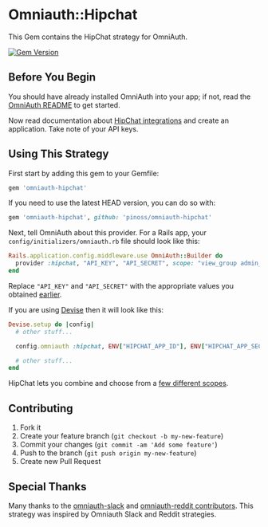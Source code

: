 # Omniauth::Hipchat

This Gem contains the HipChat strategy for OmniAuth.

[![Gem Version](https://badge.fury.io/rb/omniauth-hipchat.svg)](http://badge.fury.io/rb/omniauth-hipchat)

## Before You Begin

You should have already installed OmniAuth into your app; if not, read the [OmniAuth README](https://github.com/intridea/omniauth) to get started.

Now read documentation about [HipChat integrations](https://www.hipchat.com/docs/apiv2/addons) and create an application. Take note of your API keys.

## Using This Strategy

First start by adding this gem to your Gemfile:

```ruby
gem 'omniauth-hipchat'
```

If you need to use the latest HEAD version, you can do so with:

```ruby
gem 'omniauth-hipchat', github: 'pinoss/omniauth-hipchat'
```

Next, tell OmniAuth about this provider. For a Rails app, your `config/initializers/omniauth.rb` file should look like this:

```ruby
Rails.application.config.middleware.use OmniAuth::Builder do
  provider :hipchat, "API_KEY", "API_SECRET", scope: "view_group admin_group"
end
```

Replace `"API_KEY"` and `"API_SECRET"` with the appropriate values you obtained [earlier](https://www.hipchat.com/docs/apiv2/addons).

If you are using [Devise](https://github.com/plataformatec/devise) then it will look like this:

```ruby
Devise.setup do |config|
  # other stuff...

  config.omniauth :hipchat, ENV["HIPCHAT_APP_ID"], ENV["HIPCHAT_APP_SECRET"], scope: 'view_group admin_group'

  # other stuff...
end
```

HipChat lets you combine and choose from a [few different scopes](https://www.hipchat.com/docs/apiv2/auth#scopes).

## Contributing

1. Fork it
2. Create your feature branch (`git checkout -b my-new-feature`)
3. Commit your changes (`git commit -am 'Add some feature'`)
4. Push to the branch (`git push origin my-new-feature`)
5. Create new Pull Request

## Special Thanks

Many thanks to the [omniauth-slack](https://github.com/CanCanCommunity/cancancan/contributors) and [omniauth-reddit contributors](https://github.com/CanCanCommunity/cancancan/contributors). This strategy was inspired by Omniauth Slack and Reddit strategies.